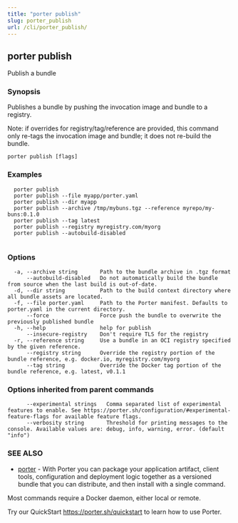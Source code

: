 ```yaml
---
title: "porter publish"
slug: porter_publish
url: /cli/porter_publish/
---
```

## porter publish

Publish a bundle

### Synopsis

Publishes a bundle by pushing the invocation image and bundle to a registry.

Note: if overrides for registry/tag/reference are provided, this command only re-tags the invocation image and bundle; it does not re-build the bundle.

```
porter publish [flags]
```

### Examples

```
  porter publish
  porter publish --file myapp/porter.yaml
  porter publish --dir myapp
  porter publish --archive /tmp/mybuns.tgz --reference myrepo/my-buns:0.1.0
  porter publish --tag latest
  porter publish --registry myregistry.com/myorg
  porter publish --autobuild-disabled
		
```

### Options

```
  -a, --archive string       Path to the bundle archive in .tgz format
      --autobuild-disabled   Do not automatically build the bundle from source when the last build is out-of-date.
  -d, --dir string           Path to the build context directory where all bundle assets are located.
  -f, --file porter.yaml     Path to the Porter manifest. Defaults to porter.yaml in the current directory.
      --force                Force push the bundle to overwrite the previously published bundle
  -h, --help                 help for publish
      --insecure-registry    Don't require TLS for the registry
  -r, --reference string     Use a bundle in an OCI registry specified by the given reference.
      --registry string      Override the registry portion of the bundle reference, e.g. docker.io, myregistry.com/myorg
      --tag string           Override the Docker tag portion of the bundle reference, e.g. latest, v0.1.1
```

### Options inherited from parent commands

```
      --experimental strings   Comma separated list of experimental features to enable. See https://porter.sh/configuration/#experimental-feature-flags for available feature flags.
      --verbosity string       Threshold for printing messages to the console. Available values are: debug, info, warning, error. (default "info")
```

### SEE ALSO

* [porter](/cli/porter/)	 - With Porter you can package your application artifact, client tools, configuration and deployment logic together as a versioned bundle that you can distribute, and then install with a single command.

Most commands require a Docker daemon, either local or remote.

Try our QuickStart https://porter.sh/quickstart to learn how to use Porter.


